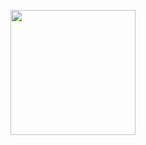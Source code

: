 <p><a href="https://heroku.com/deploy?template=https://github.com/daveh566/TeamSakura"> <img src="https://img.shields.io/badge/Deploy%20To%20Heroku-blueviolet?style=for-the-badge&logo=heroku" width="200""/></a></p>

